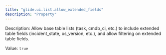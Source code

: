 ```yaml
---
title: "glide.ui.list.allow_extended_fields"
description: "Property"
---
```


Description: Allow base table lists (task, cmdb_ci, etc.) to include extended table fields (incident_state, os_version, etc.), and allow filtering on extended table fields.

Value: `true`